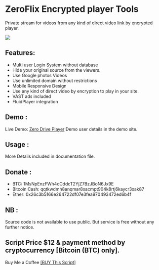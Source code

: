 # ZeroFlix Encrypted player Tools 
Private stream for videos from any kind of direct video link by encrypted player.<br>

![](https://i.imgur.com/PLhPkmq.jpg)
## Features:<br>
<ul>
  <li>Multi user Login System without database<br></li>
  <li>Hide your original source from the viewers.<br></li>
  <li>Use Google photos Videos<br></li>
  <li>Use unlimited domain without restrictions<br></li>
  <li>Mobile Responsive Design<br></li>
  <li>Use any kind of direct video by encryption to play in your site.<br></li>
  <li>VAST ads included<br></li>
  <li>FluidPlayer integration<br></li>
  </ul>  

## Demo :<br>
Live Demo: <a target="_blank" href="https://zeroencrypt.herokuapp.com/">Zero Drive Player</a>
Demo user details in the demo site. 

## Usage :<br>
More Details included in documentation file.

## Donate :<br>
* BTC: 1MsNpEnzFWh4cCddcT2YjZ7BzJBoN6Jx9E <br>
* Bitcoin Cash: qqtkwdmh8anqmar8xacmpt904k8rtj6kaycr3xak87 <br>
* Ether: 0x26c3b5166e264722df07e3fea970493472ed6b4f

## NB : <br>
Source code is not available to use public. But service is free without any further notice.

## Script Price $12 & payment method by cryptocurrency [Bitcoin (BTC) only].
Buy Me a Coffee <a target="_blank" href="#">[BUY This Script]</a>
